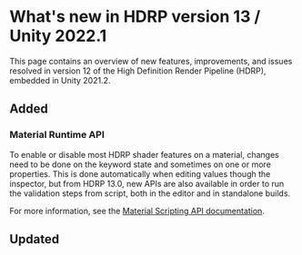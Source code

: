 # What's new in HDRP version 13 / Unity 2022.1

This page contains an overview of new features, improvements, and issues resolved in version 12 of the High Definition Render Pipeline (HDRP), embedded in Unity 2021.2.

## Added

### Material Runtime API

To enable or disable most HDRP shader features on a material, changes need to be done on the keyword state and sometimes on one or more properties. This is done automatically when editing values though the inspector, but from HDRP 13.0, new APIs are also available in order to run the validation steps from script, both in the editor and in standalone builds.

For more information, see the [Material Scripting API documentation](Material-API.md).

## Updated
